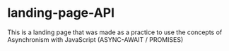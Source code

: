 # landing-page-API
This is a landing page that was made as a practice to use the concepts of Asynchronism with JavaScript (ASYNC-AWAIT / PROMISES)
